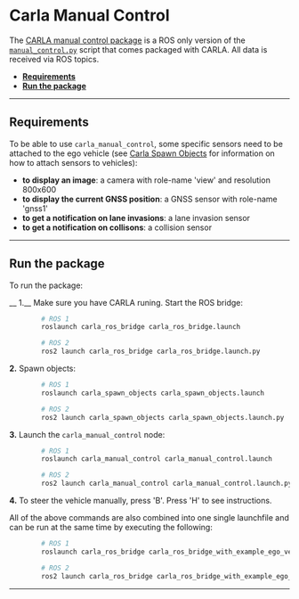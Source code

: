 # Carla Manual Control

The [CARLA manual control package](https://github.com/carla-simulator/ros-bridge/tree/master/carla_manual_control) is a ROS only version of the [`manual_control.py`][manualcontrol] script that comes packaged with CARLA. All data is received via ROS topics. 

[manualcontrol]: https://github.com/carla-simulator/carla/blob/master/PythonAPI/examples/manual_control.py

- [__Requirements__](#requirements)
- [__Run the package__](#run-the-package)
---

## Requirements

To be able to use `carla_manual_control`, some specific sensors need to be attached to the ego vehicle (see [Carla Spawn Objects](carla_spawn_objects.md) for information on how to attach sensors to vehicles):

- __to display an image__: a camera with role-name 'view' and resolution 800x600
- __to display the current GNSS position__: a GNSS sensor with role-name 'gnss1'
- __to get a notification on lane invasions__: a lane invasion sensor
- __to get a notification on collisons__: a collision sensor

---

## Run the package

To run the package:
 
__ 1.__ Make sure you have CARLA runing. Start the ROS bridge:

```sh
        # ROS 1
        roslaunch carla_ros_bridge carla_ros_bridge.launch 

        # ROS 2
        ros2 launch carla_ros_bridge carla_ros_bridge.launch.py
```

__2.__ Spawn objects:
        
```sh        
        # ROS 1
        roslaunch carla_spawn_objects carla_spawn_objects.launch

        # ROS 2
        ros2 launch carla_spawn_objects carla_spawn_objects.launch.py
```

__3.__ Launch the `carla_manual_control` node:

```sh
        # ROS 1
        roslaunch carla_manual_control carla_manual_control.launch

        # ROS 2
        ros2 launch carla_manual_control carla_manual_control.launch.py
```

__4.__ To steer the vehicle manually, press 'B'. Press 'H' to see instructions.

All of the above commands are also combined into one single launchfile and can be run at the same time by executing the following:

```sh
        # ROS 1
        roslaunch carla_ros_bridge carla_ros_bridge_with_example_ego_vehicle.launch

        # ROS 2
        ros2 launch carla_ros_bridge carla_ros_bridge_with_example_ego_vehicle.launch.py
```
---
